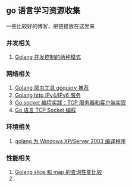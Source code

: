 ## go 语言学习资源收集

一些比较好的博客，把链接放在这里来

### 并发相关

1. [Golang 并发控制的两种模式](https://golangnote.com/topic/184.html)

### 网络相关

1. [Golang 爬虫工具 goquery 推荐](https://golangnote.com/topic/199.html)
2. [Golang http IPv4/IPv6 服务](https://golangnote.com/topic/256.html)
3. [Go socket 编程实践：TCP 服务器和客户端实现](https://colobu.com/2014/12/02/go-socket-programming-TCP/)
4. [Go 语言 TCP Socket 编程](https://tonybai.com/2015/11/17/tcp-programming-in-golang/)

### 环境相关

1. [golang 为 Windows XP/Server 2003 编译程序](https://golangnote.com/topic/202.html)

### 性能相关

1. [Golang slice 和 map 的查询性能比较](https://golangnote.com/topic/224.html)
2. 